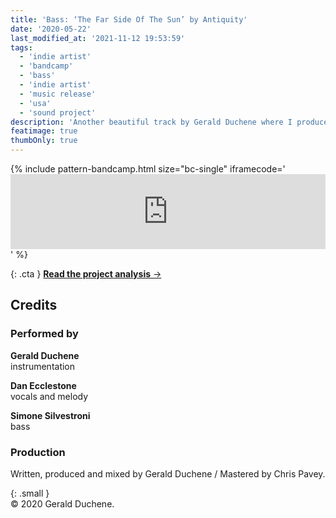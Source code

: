 ```yaml
---
title: 'Bass: ‘The Far Side Of The Sun’ by Antiquity'
date: '2020-05-22'
last_modified_at: '2021-11-12 19:53:59'
tags:
  - 'indie artist'
  - 'bandcamp'
  - 'bass'
  - 'indie artist'
  - 'music release'
  - 'usa'
  - 'sound project'
description: 'Another beautiful track by Gerald Duchene where I produced one of my most sumptuous fretless bass ever.'
featimage: true
thumbOnly: true
---
```

{% include pattern-bandcamp.html size="bc-single" iframecode='<iframe style="border: 0; width: 100%; height: 120px;" src="https://bandcamp.com/EmbeddedPlayer/track=2478609134/size=large/bgcol=ffffff/linkcol=333333/tracklist=false/artwork=small/transparent=true/"><a href="https://sessions.antiquity-music.com/track/the-far-side-of-the-sun">The Far Side Of The Sun by Antiquity</a></iframe>' %}

{: .cta }
[**Read the project analysis**&nbsp;&rarr;](/blog/producing-bass-remotely/)

## Credits

### Performed by

**Gerald Duchene**\
instrumentation

**Dan Ecclestone**\
vocals and melody

**Simone Silvestroni**\
bass

### Production

Written, produced and mixed by Gerald Duchene / Mastered by Chris Pavey.

{: .small }
<br>&copy; 2020 Gerald Duchene.